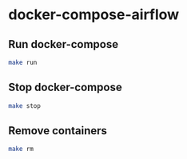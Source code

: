 # docker-compose-airflow
## Run docker-compose
```bash
make run
```
## Stop docker-compose
```bash
make stop
```
## Remove containers
```bash
make rm
```

